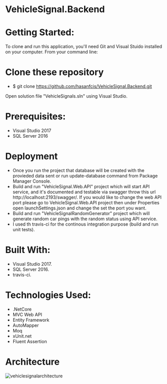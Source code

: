 # VehicleSignal.Backend


# Getting Started:
To clone and run this application, you'll need Git and Visual Stuido installed on your computer. From your command line:

# Clone these repository
- $ git clone https://github.com/hasanfcis/VehicleSignal.Backend.git

Open solution file "VehicleSignals.sln" using Visual Studio.

# Prerequisites:
- Visual Studio 2017
- SQL Server 2016

# Deployment
- Once you run the project that database will be created with the provieded data sent or run update-database command from Package Manager Console. 
- Build and run "VehicleSignal.Web.API" project which will start API service, and it's documented and testable via swagger throw this url http://localhost:2193/swagger/.
If you would like to change the web API port please go to VehicleSignal.Web.API project then under Properties open launchSettings.json
and change the set the port you want.
- Build and run "VehicleSignalRandomGenerator" project which will generate random car pings with the random status using API service.
- I used th travis-ci for the continous integration purpose (build and run unit tests).

# Built With:
- Visual Studio 2017.
- SQL Server 2016.
- travis-ci.
# Technologies Used:
- .NetCore
- MVC Web API
- Entity Framework
- AutoMapper
- Moq
- xUnit.net
- Fluent Assertion

# Architecture
![vehiclesignalarchitecture](https://user-images.githubusercontent.com/9886479/38573826-7d8721c0-3cf7-11e8-9681-9279a45a9858.jpg)
